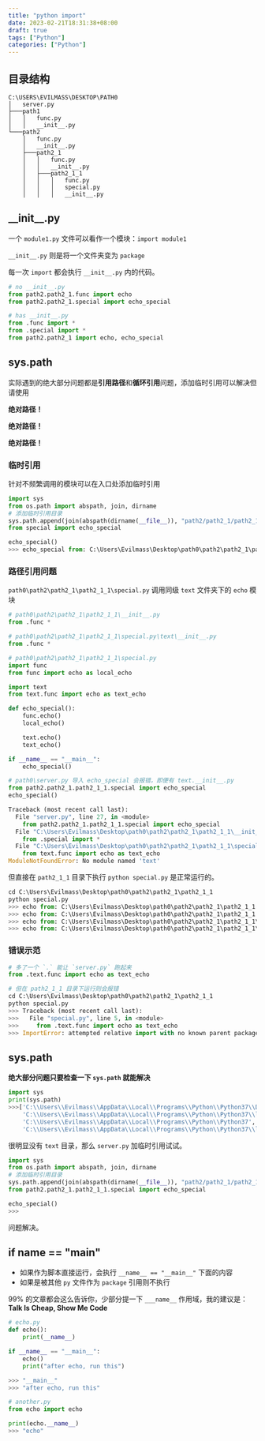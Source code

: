 ```yaml
---
title: "python import"
date: 2023-02-21T18:31:38+08:00
draft: true
tags: ["Python"]
categories: ["Python"]
---
```


## 目录结构
    C:\USERS\EVILMASS\DESKTOP\PATH0
    │   server.py
    ├───path1
    │   │   func.py
    │   │   __init__.py
    └───path2
        │   func.py
        │   __init__.py
        ├───path2_1
        │   │   func.py
        │   │   __init__.py
        │   ├───path2_1_1
        │   │   │   func.py
        │   │   │   special.py
        │   │   │   __init__.py

## \_\_init__.py
一个 `module1.py` 文件可以看作一个模块：`import module1`

`__init__.py` 则是将一个文件夹变为 `package`

每一次 `import` 都会执行 `__init__.py` 内的代码。
```python
# no __init__.py
from path2.path2_1.func import echo
from path2.path2_1.special import echo_special

# has __init__.py
from .func import *
from .special import *
from path2.path2_1 import echo, echo_special
```

## sys.path
实际遇到的绝大部分问题都是**引用路径**和**循环引用**问题，添加临时引用可以解决但请使用

**绝对路径！**

**绝对路径！**

**绝对路径！**

### 临时引用
针对不频繁调用的模块可以在入口处添加临时引用
```python
import sys
from os.path import abspath, join, dirname
# 添加临时引用目录
sys.path.append(join(abspath(dirname(__file__)), "path2/path2_1/path2_1_1"))
from special import echo_special

echo_special()
>>> echo_special from: C:\Users\Evilmass\Desktop\path0\path2\path2_1\path2_1_1
```

### 路径引用问题
`path0\path2\path2_1\path2_1_1\special.py` 调用同级 `text` 文件夹下的 `echo` 模块
```python
# path0\path2\path2_1\path2_1_1\__init__.py
from .func *

# path0\path2\path2_1\path2_1_1\special.py\text\__init__.py
from .func *

# path0\path2\path2_1\path2_1_1\special.py
import func
from func import echo as local_echo

import text
from text.func import echo as text_echo

def echo_special():
    func.echo()
    local_echo()

    text.echo()
    text_echo()

if __name__ == "__main__":
    echo_special()

# path0\server.py 导入 echo_special 会报错，即便有 text.__init__.py
from path2.path2_1.path2_1_1.special import echo_special
echo_special()

Traceback (most recent call last):
  File "server.py", line 27, in <module>
    from path2.path2_1.path2_1_1.special import echo_special
  File "C:\Users\Evilmass\Desktop\path0\path2\path2_1\path2_1_1\__init__.py", line 2, in <module>
    from .special import *
  File "C:\Users\Evilmass\Desktop\path0\path2\path2_1\path2_1_1\special.py", line 5, in <module>
    from text.func import echo as text_echo
ModuleNotFoundError: No module named 'text'
```
但直接在 `path2_1_1` 目录下执行 `python special.py` 是正常运行的。
```python
cd C:\Users\Evilmass\Desktop\path0\path2\path2_1\path2_1_1
python special.py
>>> echo from: C:\Users\Evilmass\Desktop\path0\path2\path2_1\path2_1_1
>>> echo from: C:\Users\Evilmass\Desktop\path0\path2\path2_1\path2_1_1
>>> echo from: C:\Users\Evilmass\Desktop\path0\path2\path2_1\path2_1_1\text
>>> echo from: C:\Users\Evilmass\Desktop\path0\path2\path2_1\path2_1_1\text
```

### 错误示范
```python
# 多了一个 `.` 能让 `server.py` 跑起来
from .text.func import echo as text_echo

# 但在 path2_1_1 目录下运行则会报错
cd C:\Users\Evilmass\Desktop\path0\path2\path2_1\path2_1_1
python special.py
>>> Traceback (most recent call last):
>>>   File "special.py", line 5, in <module>
>>>     from .text.func import echo as text_echo
>>> ImportError: attempted relative import with no known parent package
```

## sys.path
**绝大部分问题只要检查一下 `sys.path` 就能解决**
```python
import sys
print(sys.path)
>>>['C:\\Users\\Evilmass\\AppData\\Local\\Programs\\Python\\Python37\\DLLs',
    'C:\\Users\\Evilmass\\AppData\\Local\\Programs\\Python\\Python37\\lib',
    'C:\\Users\\Evilmass\\AppData\\Local\\Programs\\Python\\Python37',
    'C:\\Users\\Evilmass\\AppData\\Local\\Programs\\Python\\Python37\\lib\\site-packages']
```

很明显没有 `text` 目录，那么 `server.py` 加临时引用试试。
```python
import sys
from os.path import abspath, join, dirname
# 添加临时引用目录
sys.path.append(join(abspath(dirname(__file__)), "path2/path2_1/path2_1_1/text"))
from path2.path2_1.path2_1_1.special import echo_special

echo_special()
>>>
```
问题解决。

## if __name__ == "__main__"
- 如果作为脚本直接运行，会执行 `__name__ == "__main__"` 下面的内容
- 如果是被其他 `py` 文件作为 `package` 引用则不执行

99% 的文章都会这么告诉你，少部分提一下 `___name__` 作用域，我的建议是：
**Talk Is Cheap, Show Me Code**
```python
# echo.py
def echo():
    print(__name__)

if __name__ == "__main__":
    echo()
    print("after echo, run this")

>>> "__main__"
>>> "after echo, run this"

# another.py
from echo import echo

print(echo.__name__)
>>> "echo"
```